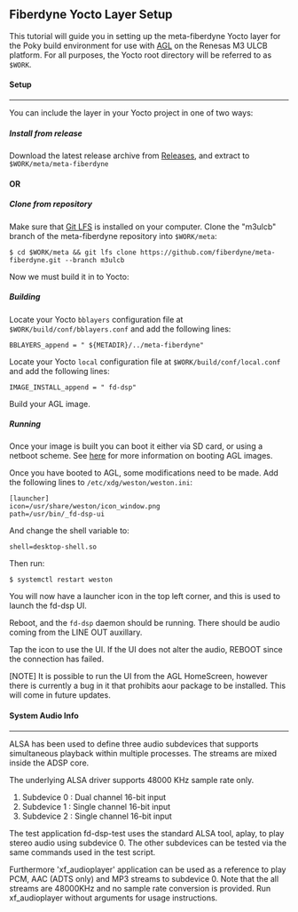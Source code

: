 ## Fiberdyne Yocto Layer Setup
This tutorial will guide you in setting up the meta-fiberdyne Yocto layer for the Poky 
build environment for use with [AGL](https://www.automotivelinux.org/) on the Renesas M3 ULCB platform.
For all purposes, the Yocto root directory will be referred to as ``$WORK``.

#### Setup
------
You can include the layer in your Yocto project in one of two ways:

##### Install from release
Download the latest release archive from [Releases](https://github.com/fiberdyne/meta-fiberdyne/releases), and extract to `$WORK/meta/meta-fiberdyne`
#### OR
##### Clone from repository
Make sure that [Git LFS](https://git-lfs.github.com/) is installed on your computer.
Clone the "m3ulcb" branch of the meta-fiberdyne repository into `$WORK/meta`:
   ```
   $ cd $WORK/meta && git lfs clone https://github.com/fiberdyne/meta-fiberdyne.git --branch m3ulcb
   ```

Now we must build it in to Yocto:
##### Building
Locate your Yocto `bblayers` configuration file at `$WORK/build/conf/bblayers.conf` and add the following lines:
   ```
   BBLAYERS_append = " ${METADIR}/../meta-fiberdyne"
   ```
   Locate your Yocto `local` configuration file at `$WORK/build/conf/local.conf` and add the following lines:
   ```
   IMAGE_INSTALL_append = " fd-dsp"
   ```
Build your AGL image.

##### Running
Once your image is built you can boot it either via SD card, or using a netboot scheme.  See [here](http://docs.automotivelinux.org/docs/getting_started/en/dev/reference/machines/R-Car-Starter-Kit-gen3.html) for more information on booting AGL images.

Once you have booted to AGL, some modifications need to be made.  Add the following lines to `/etc/xdg/weston/weston.ini`:
   ```
   [launcher]
   icon=/usr/share/weston/icon_window.png
   path=/usr/bin/_fd-dsp-ui
   ```
   And change the shell variable to:
   ```
   shell=desktop-shell.so
   ```
   Then run:
   ```
   $ systemctl restart weston
   ```

   You will now have a launcher icon in the top left corner, and this is used to launch the fd-dsp UI.

Reboot, and the `fd-dsp` daemon should be running. There should be audio coming from the LINE OUT auxillary.

Tap the icon to use the UI. If the UI does not alter the audio, REBOOT since the connection has failed.

[NOTE]
  It is possible to run the UI from the AGL HomeScreen, however there is currently a bug in it that prohibits
  aour package to be installed.  This will come in future updates.

#### System Audio Info
-------------------------------------------------------------------------------------------
ALSA has been used to define three audio subdevices that supports simultaneous playback 
within multiple processes. 
The streams are mixed inside the ADSP core. 

The underlying ALSA driver supports 48000 KHz sample rate only.

1. Subdevice 0 :     Dual channel 16-bit input
2. Subdevice 1 :     Single channel 16-bit input
3. Subdevice 2 :     Single channel 16-bit input 

The test application fd-dsp-test uses the standard ALSA tool, aplay, to play stereo
audio using subdevice 0. 
The other subdevices can be tested via the same commands used in the test script. 


Furthermore 'xf_audioplayer' application can be used as a reference to play PCM, AAC (ADTS only) and MP3 streams to subdevice 0.
Note that the all streams are 48000KHz and no sample rate conversion is provided.
Run xf_audioplayer without arguments for usage instructions.

